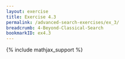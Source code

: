 ```yaml
---
layout: exercise
title: Exercise 4.3
permalink: /advanced-search-exercises/ex_3/
breadcrumb: 4-Beyond-Classical-Search
bookmarkID: ex4.3
---
```


{% include mathjax_support %}
